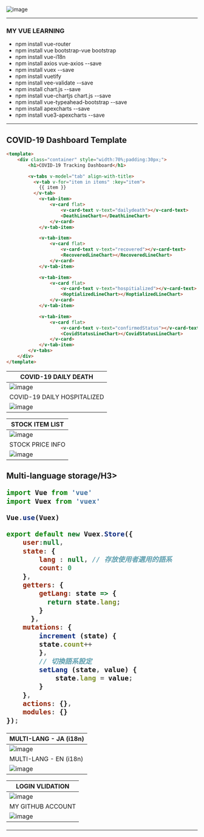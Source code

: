 

![image](https://user-images.githubusercontent.com/40432032/145327577-b3902445-404a-4b2f-966b-283a8718c5dc.png)

<hr>

<H3>MY VUE LEARNING</H3>
<https://vuejs.org/>

<ul>
  <li>
    npm install vue-router
  </li>
    <li>
    npm install vue bootstrap-vue bootstrap
  </li>
    <li>
    npm install vue-i18n
  </li>
  <li>
    npm install axios vue-axios --save
  </li>  
  <li>
    npm install vuex --save
  </li>
  <li>
    npm install vuetify
  </li>
  <li>
    npm install vee-validate --save
  </li>
  <li>
   npm install chart.js --save
  </li>
  <li>
    npm install vue-chartjs chart.js --save
  </li>
  <li>
    npm install vue-typeahead-bootstrap --save
  </li>
  <li>
    npm install apexcharts --save
  </li>
  <li>
    npm install vue3-apexcharts --save
  </li>
</ul>


<hr>

<H2>COVID-19 Dashboard Template</H3>

```html
<template>
    <div class="container" style="width:70%;padding:30px;">
        <h1>COVID-19 Tracking Dashboard</h1>

        <v-tabs v-model="tab" align-with-title>
          <v-tab v-for="item in items" :key="item">
            {{ item }}
          </v-tab>
            <v-tab-item>
                <v-card flat>
                    <v-card-text v-text="dailydeath"></v-card-text>
                    <DeathLineChart></DeathLineChart>
                </v-card>
            </v-tab-item>

            <v-tab-item>
                <v-card flat>
                    <v-card-text v-text="recovered"></v-card-text>
                    <RecoveredLineChart></RecoveredLineChart>
                </v-card>
            </v-tab-item>

            <v-tab-item>
                <v-card flat>
                    <v-card-text v-text="hospitialized"></v-card-text>
                    <HoptializedLineChart></HoptializedLineChart>
                </v-card>
            </v-tab-item>

            <v-tab-item>
                <v-card flat>
                    <v-card-text v-text="confirmedStatus"></v-card-text>
                    <CovidStatusLineChart></CovidStatusLineChart>
                </v-card>
            </v-tab-item>
        </v-tabs>
    </div>
</template>
```

| COVID-19 DAILY DEATH |
|-------|
| ![image](https://user-images.githubusercontent.com/40432032/145331064-39a365c3-e345-4186-8ff5-0149691669a0.png)  |
| COVID-19 DAILY HOSPITALIZED |
| ![image](https://user-images.githubusercontent.com/40432032/145331038-b65dc1b7-28d5-498d-acae-8cfe5c535bdf.png)  |


| STOCK ITEM LIST |
|-------|
|  ![image](https://user-images.githubusercontent.com/40432032/145331422-05b4e5c6-ef1a-4dc8-b56d-d2a205596da4.png) |
| STOCK PRICE INFO |
| ![image](https://user-images.githubusercontent.com/40432032/145331279-ed6c62b5-cc1f-4b8b-93b3-bb9d25f0f7c3.png) |


<H2>Multi-language storage/H3>

```javascript
import Vue from 'vue'
import Vuex from 'vuex'

Vue.use(Vuex)

export default new Vuex.Store({
    user:null,
    state: {
        lang : null, // 存放使用者選用的語系
        count: 0
    },
    getters: {
        getLang: state => {
          return state.lang;
        }
      },
    mutations: {
        increment (state) {
        state.count++
        },
        // 切換語系設定
        setLang (state, value) {
            state.lang = value;
        }
    },
    actions: {},
    modules: {}
});
```

| MULTI-LANG - JA (i18n) |
|-------|
| ![image](https://user-images.githubusercontent.com/40432032/145330442-f9eee439-eb8e-4ae7-85bc-948567d6a712.png) |
| MULTI-LANG - EN (i18n) |
| ![image](https://user-images.githubusercontent.com/40432032/145331504-3c7516d8-b470-441e-8175-193e5a213fa3.png) |



| LOGIN VLIDATION |
|-------|
| ![image](https://user-images.githubusercontent.com/40432032/145330820-3273efaa-5453-4fe9-a18e-ad90f3883278.png)  |
| MY GITHUB ACCOUNT |
| ![image](https://user-images.githubusercontent.com/40432032/145330723-cdd5e1f1-a8cf-42f5-8cc1-19312d5cc73a.png)  |


<HR>

